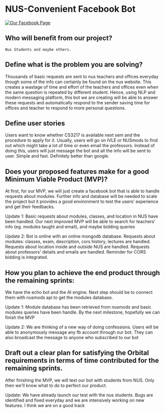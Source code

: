 # NUS-Convenient Facebook Bot
[![Our Facebook Page](http://leoraw.com/zib/wp-content/uploads/2010/08/like_fb.gif)](https://www.facebook.com/nusfunbot)


## Who will benefit from our project?
```
Nus Students and maybe others.
```

## Define what is the problem you are solving?
Thousands of basic requests are sent to nus teachers and offices everyday though some of the info can certainly be found on the nus website. This creates a wastage of time and effort of the teachers and offices even when the same question is repeated by different student. Hence, using NLP and modern messaging platform, this bot we are creating will be able to answer these requests and automatically respond to the sender saving time for offices and teacher to respond to more personal questions.

## Define user stories
Users want to know whether CS3217 is available next sem and the procedure to apply for it. Usually, users will go on IVLE or NUSmods to find out which might take a lot of time or even email the professors. Instead of doing this, users will just message the bot and all the info will be sent to user. Simple and fast. Definitely better than google.

## Does your proposed features make for a good Minimum Viable Product (MVP)?
At first, for our MVP, we will just create a facebook bot that is able to handle requests about modules. Further info and database will be needed to scale the project but it provides a good environment to test the users’ experience and get their feedbacks.

Update 1: Basic requests about modules, classes, and location in NUS have been handled. Our next improved MVP will be able to search for teachers' info (eg. modules taught and email), and maybe bidding queries

Update 2: Bot is online with an online mongodb database.
          Requests about modules: classes, exam, description, cors history, lectures are handled.
          Requests about location inside and outside NUS are handled.
          Requests about professors' details and emails are handled.
          Reminder for CORS bidding is integrated.

## How you plan to achieve the end product through the remaining sprints:
We have the echo bot and the AI engine. Next step should be to connect them with nusmods api to get the modules database.

Update 1: Module database has been retrieved from nusmods and basic modules queries have been handle. By the next milestone, hopefully we can finish the MVP

Update 2: We are thinking of a new way of doing confessions. Users will be able to anonymously message any fb account through our bot. They can also broadcast the message to anyone who subscribed to our bot
## Draft out a clear plan for satisfying the Orbital requirements in terms of time contributed for the remaining sprints.
After finishing the MVP, we will test our bot with students from NUS. Only then we'll know what to do to perfect our product.

Update: We have already launch our test with the nus students. Bugs are identified and fixed everyday and we are intensively working on new features. I think we are on a good track



